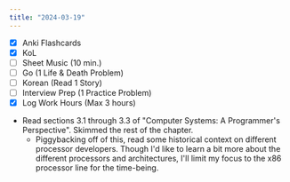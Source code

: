 ```yaml
---
title: "2024-03-19"
---
```


- [x] Anki Flashcards
- [x] KoL
- [ ] Sheet Music (10 min.)
- [ ] Go (1 Life & Death Problem)
- [ ] Korean (Read 1 Story)
- [ ] Interview Prep (1 Practice Problem)
- [x] Log Work Hours (Max 3 hours)

* Read sections 3.1 through 3.3 of "Computer Systems: A Programmer's Perspective". Skimmed the rest of the chapter.
	* Piggybacking off of this, read some historical context on different processor developers. Though I'd like to learn a bit more about the different processors and architectures, I'll limit my focus to the x86 processor line for the time-being.